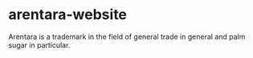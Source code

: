 # arentara-website
Arentara is a trademark in the field of general trade in general and palm sugar in particular.

